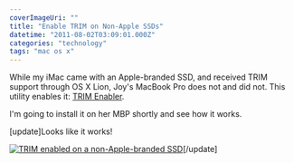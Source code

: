 ```yaml
---
coverImageUri: ""
title: "Enable TRIM on Non-Apple SSDs"
datetime: "2011-08-02T03:09:01.000Z"
categories: "technology"
tags: "mac os x"
---
```


While my iMac came with an Apple-branded SSD, and received TRIM support through OS X Lion, Joy's MacBook Pro does not and did not. This utility enables it: [TRIM Enabler](http://www.groths.org/?page_id=322 "TRIM Enabler").

I'm going to install it on her MBP shortly and see how it works.

\[update\]Looks like it works!

[![](http://assets.brandonmartinez.com/brandonmartinez/2011/08/trimonmbp-575x480.jpg "TRIM enabled on a non-Apple-branded SSD")](http://assets.brandonmartinez.com/brandonmartinez/2011/08/trimonmbp.jpg)\[/update\]
